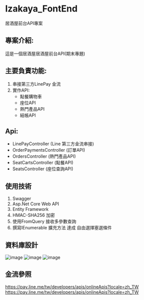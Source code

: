 # Izakaya_FontEnd
居酒屋前台API專案

## 專案介紹:
這是一個居酒屋居酒屋前台API(期末專題)

## 主要負責功能:
1. 串接第三方LinePay 金流
2. 實作API:
   - 點餐購物車
   - 座位API
   - 熱門產品API
   - 結帳API


## Api:
- LinePayController (Line 第三方金流串接)
- OrderPaymentsController (訂單API)
- OrdersController (熱門產品API)
- SeatCartsController  (點餐API)
- SeatsController (座位查詢API)

## 使用技術
1. Swagger
2. Asp.Net Core Web API
3. Entity Framework
4. HMAC-SHA256 加密
5. 使用FromQuery 接收多參數查詢
6. 撰寫IEnumerable 擴充方法 達成 自由選擇塞選條件


## 資料庫設計
![image](https://github.com/syncmaster79281/Izakaya_BackEnd/assets/19486441/8919808d-3f4b-45a3-8a71-55d1ff231493)
![image](https://github.com/syncmaster79281/Izakaya_FontEnd_API/assets/19486441/717448bb-3d5d-4028-9309-bd44d7a1527f)
![image](https://github.com/syncmaster79281/Izakaya_FontEnd_API/assets/19486441/e12753f2-e59d-4bfe-a3bc-f88a5866cdc8)




## 金流參照
https://pay.line.me/tw/developers/apis/onlineApis?locale=zh_TW <br>
https://pay.line.me/tw/developers/apis/onlineApis?locale=zh_TW

